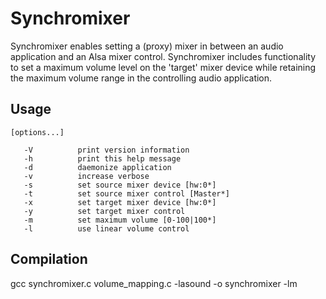 # Synchromixer

Synchromixer enables setting a (proxy) mixer in between an audio application and an Alsa mixer control. Synchromixer includes functionality to set a maximum volume level on the 'target' mixer device while retaining the maximum volume range in the controlling audio application.

## Usage

```
[options...]

   -V          print version information
   -h          print this help message
   -d          daemonize application
   -v          increase verbose
   -s          set source mixer device [hw:0*]
   -t          set source mixer control [Master*]
   -x          set target mixer device [hw:0*]
   -y          set target mixer control
   -m          set maximum volume [0-100|100*]
   -l          use linear volume control
```
## Compilation

gcc synchromixer.c volume_mapping.c -lasound -o synchromixer -lm